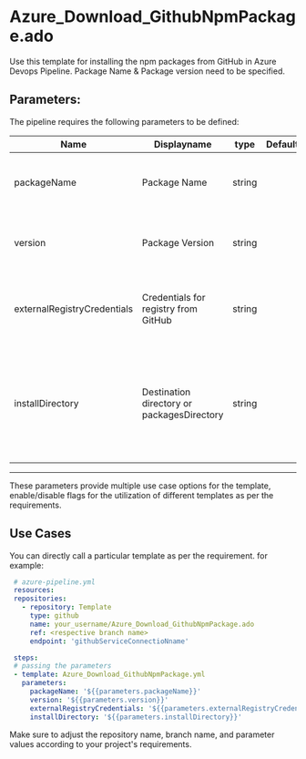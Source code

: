 # Azure_Download_GithubNpmPackage.ado
Use this template for installing the npm packages from GitHub in Azure Devops Pipeline. Package Name &amp; Package version need to be specified.

## Parameters:

The pipeline requires the following parameters to be defined:


| Name  | Displayname | type | Default | Values | Opional/Required | Comments |
| ------------- | ------------- | :-------------: | :-------------: | ------------- | :-------------: | ------------- |
| packageName | Package Name | string |  | | Required | Specifies the name of the package to download from GitHub |
| version | Package Version | string |  | stable, edge, test, nightly | Required | Specifies the version of the package to download from GitHub |
| externalRegistryCredentials | Credentials for registry from GitHub | string |  | | Required | Specifies the credentials to use for external registry from GitHub i.e. externalEndpoints |
| installDirectory | Destination directory or packagesDirectory | string |  | | Optional | Specifies the folder where packages are installed. If no folder is specified, packages are restored into the default system working directory |
--------------------------------------------------------------------------------------------------------------------------------------------------

These parameters provide multiple use case options for the template, enable/disable flags for the utilization of different templates as per the requirements.


## Use Cases

You can directly call a particular template as per the requirement. for example: 

 ```yaml
  # azure-pipeline.yml
  resources:
  repositories:
    - repository: Template
      type: github
      name: your_username/Azure_Download_GithubNpmPackage.ado
      ref: <respective branch name>
      endpoint: 'githubServiceConnectioNname'

  steps:
  # passing the parameters
  - template: Azure_Download_GithubNpmPackage.yml
    parameters:
      packageName: '${{parameters.packageName}}' 
      version: '${{parameters.version}}' 
      externalRegistryCredentials: '${{parameters.externalRegistryCredentials}}' 
      installDirectory: '${{parameters.installDirectory}}' 
  ```
Make sure to adjust the repository name, branch name, and parameter values according to your project's requirements.
